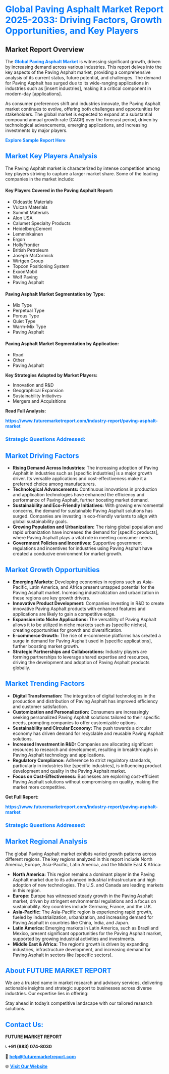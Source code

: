 <h1 style="color: #007BFF;">Global Paving Asphalt Market Report 2025-2033: Driving Factors, Growth Opportunities, and Key Players</h1>

<section id="overview">
<h2>Market Report Overview</h2>
<p>The <a href="https://www.futuremarketreport.com/industry-report/paving-asphalt-market" style="color: #007BFF; text-decoration: none;"><strong>Global Paving Asphalt Market</strong></a> is witnessing significant growth, driven by increasing demand across various industries. This report delves into the key aspects of the Paving Asphalt market, providing a comprehensive analysis of its current status, future potential, and challenges. The demand for Paving Asphalt has surged due to its wide-ranging applications in industries such as [insert industries], making it a critical component in modern-day [applications].</p>
<p>As consumer preferences shift and industries innovate, the Paving Asphalt market continues to evolve, offering both challenges and opportunities for stakeholders. The global market is expected to expand at a substantial compound annual growth rate (CAGR) over the forecast period, driven by technological advancements, emerging applications, and increasing investments by major players.</p>
</section>

<section id="overview">
<p><a href="https://www.futuremarketreport.com/request-sample/reportId=85015" style="color: #007BFF; text-decoration: none;"><strong>Explore Sample Report Here</strong></a></p>
</section>

<section id="key-players">
<h2 style="color: #007BFF;">Market Key Players Analysis</h2>
<p>The Paving Asphalt market is characterized by intense competition among key players striving to capture a larger market share. Some of the leading companies in the market include:</p>
<h4>Key Players Covered in the Paving Asphalt Report:</h4>
<ul><li>Oldcastle Materials</li><li>Vulcan Materials</li><li>Summit Materials</li><li>Alon USA</li><li>Calumet Specialty Products</li><li>HeidelbergCement</li><li>Lemminkainen</li><li>Ergon</li><li>HollyFrontier</li><li>British Petroleum</li><li>Joseph McCormick</li><li>Wirtgen Group</li><li>Topcon Positioning System</li><li>ExxonMobil</li><li>Wolf Paving</li><li>Paving Asphalt</li></ul>
<h4>Paving Asphalt Market Segmentation by Type:</h4>
<ul><li>Mix Type</li><li>Perpetual Type</li><li>Porous Type</li><li>Quiet Type</li><li>Warm-Mix Type</li><li>Paving Asphalt</li></ul>

<h4>Paving Asphalt Market Segmentation by Application:</h4>
<ul><li>Road</li><li>Other</li><li>Paving Asphalt</li></ul>
<p><strong>Key Strategies Adopted by Market Players:</strong></p>
<ul>
<li>Innovation and R&D</li>
<li>Geographical Expansion</li>
<li>Sustainability Initiatives</li>
<li>Mergers and Acquisitions</li>
</ul>
</section>

<section>
<p><strong>Read Full Analysis: </strong></p><a href="https://www.futuremarketreport.com/industry-report/paving-asphalt-market" style="color: #007BFF; text-decoration: none;"><strong>https://www.futuremarketreport.com/industry-report/paving-asphalt-market</strong></a>
<h3 style="color: #007BFF;">Strategic Questions Addressed:</h3>
</section>

<section id="driving-factors">
<h2 style="color: #007BFF;">Market Driving Factors</h2>
<ul>
<li><strong>Rising Demand Across Industries:</strong> The increasing adoption of Paving Asphalt in industries such as [specific industries] is a major growth driver. Its versatile applications and cost-effectiveness make it a preferred choice among manufacturers.</li>
<li><strong>Technological Advancements:</strong> Continuous innovations in production and application technologies have enhanced the efficiency and performance of Paving Asphalt, further boosting market demand.</li>
<li><strong>Sustainability and Eco-Friendly Initiatives:</strong> With growing environmental concerns, the demand for sustainable Paving Asphalt solutions has surged. Companies are investing in eco-friendly variants to align with global sustainability goals.</li>
<li><strong>Growing Population and Urbanization:</strong> The rising global population and rapid urbanization have increased the demand for [specific products], where Paving Asphalt plays a vital role in meeting consumer needs.</li>
<li><strong>Government Policies and Incentives:</strong> Supportive government regulations and incentives for industries using Paving Asphalt have created a conducive environment for market growth.</li>
</ul>
</section>

<section id="growth-opportunities">
<h2 style="color: #007BFF;">Market Growth Opportunities</h2>
<ul>
<li><strong>Emerging Markets:</strong> Developing economies in regions such as Asia-Pacific, Latin America, and Africa present untapped potential for the Paving Asphalt market. Increasing industrialization and urbanization in these regions are key growth drivers.</li>
<li><strong>Innovative Product Development:</strong> Companies investing in R&D to create innovative Paving Asphalt products with enhanced features and applications are likely to gain a competitive edge.</li>
<li><strong>Expansion into Niche Applications:</strong> The versatility of Paving Asphalt allows it to be utilized in niche markets such as [specific niches], creating opportunities for growth and diversification.</li>
<li><strong>E-commerce Growth:</strong> The rise of e-commerce platforms has created a surge in demand for Paving Asphalt used in [specific applications], further boosting market growth.</li>
<li><strong>Strategic Partnerships and Collaborations:</strong> Industry players are forming partnerships to leverage shared expertise and resources, driving the development and adoption of Paving Asphalt products globally.</li>
</ul>
</section>

<section id="trending-factors">
<h2 style="color: #007BFF;">Market Trending Factors</h2>
<ul>
<li><strong>Digital Transformation:</strong> The integration of digital technologies in the production and distribution of Paving Asphalt has improved efficiency and customer satisfaction.</li>
<li><strong>Customization and Personalization:</strong> Consumers are increasingly seeking personalized Paving Asphalt solutions tailored to their specific needs, prompting companies to offer customizable options.</li>
<li><strong>Sustainability and Circular Economy:</strong> The push towards a circular economy has driven demand for recyclable and reusable Paving Asphalt solutions.</li>
<li><strong>Increased Investment in R&D:</strong> Companies are allocating significant resources to research and development, resulting in breakthroughs in Paving Asphalt technology and applications.</li>
<li><strong>Regulatory Compliance:</strong> Adherence to strict regulatory standards, particularly in industries like [specific industries], is influencing product development and quality in the Paving Asphalt market.</li>
<li><strong>Focus on Cost-Effectiveness:</strong> Businesses are exploring cost-efficient Paving Asphalt solutions without compromising on quality, making the market more competitive.</li>
</ul>
</section>

<section>
<p><strong>Get Full Report: </strong></p><a href="https://www.futuremarketreport.com/industry-report/paving-asphalt-market" style="color: #007BFF; text-decoration: none;"><strong>https://www.futuremarketreport.com/industry-report/paving-asphalt-market</strong></a>
<h3 style="color: #007BFF;">Strategic Questions Addressed:</h3>
</section>


<section id="regional-analysis">
<h2 style="color: #007BFF;">Market Regional Analysis</h2>
<p>The global Paving Asphalt market exhibits varied growth patterns across different regions. The key regions analyzed in this report include North America, Europe, Asia-Pacific, Latin America, and the Middle East & Africa:</p>
<ul>
<li><strong>North America:</strong> This region remains a dominant player in the Paving Asphalt market due to its advanced industrial infrastructure and high adoption of new technologies. The U.S. and Canada are leading markets in this region.</li>
<li><strong>Europe:</strong> Europe has witnessed steady growth in the Paving Asphalt market, driven by stringent environmental regulations and a focus on sustainability. Key countries include Germany, France, and the U.K.</li>
<li><strong>Asia-Pacific:</strong> The Asia-Pacific region is experiencing rapid growth, fueled by industrialization, urbanization, and increasing demand for Paving Asphalt in countries like China, India, and Japan.</li>
<li><strong>Latin America:</strong> Emerging markets in Latin America, such as Brazil and Mexico, present significant opportunities for the Paving Asphalt market, supported by growing industrial activities and investments.</li>
<li><strong>Middle East & Africa:</strong> The region’s growth is driven by expanding industries, infrastructure development, and increasing demand for Paving Asphalt in sectors like [specific sectors].</li>
</ul>
</section>

<footer>
<h2 style="color: #007BFF;">About FUTURE MARKET REPORT</h2>
<p>We are a trusted name in market research and advisory services, delivering actionable insights and strategic support to businesses across diverse industries. Our expertise lies in offering:</p>

<p>Stay ahead in today’s competitive landscape with our tailored research solutions.</p>

<h2 style="color: #007BFF;">Contact Us:</h2>
<p><strong>FUTURE MARKET REPORT</strong></p>
<p>📞 <strong>+91 (883) 074-8030</strong></p>
<p>📧 <strong><a href="mailto:help@futuremarketreport.com" style="color: #007BFF;">help@futuremarketreport.com</a></strong></p>
<p>🌐 <strong><a href="https://www.futuremarketreport.com/" style="color: #007BFF;">Visit Our Website</a></strong></p>
</footer>